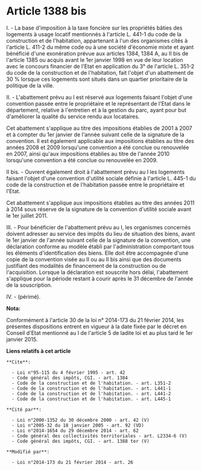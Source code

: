 # Article 1388 bis

I. - La base d'imposition à la taxe foncière sur les propriétés bâties des logements à usage locatif mentionnés à l'article
L. 441-1 du code de la construction et de l'habitation, appartenant à l'un des organismes cités à l'article L. 411-2 du même
code ou à une société d'économie mixte et ayant bénéficié d'une exonération prévue aux articles 1384, 1384 A, au II bis de
l'article 1385 ou acquis avant le 1er janvier 1998 en vue de leur location avec le concours financier de l'Etat en
application du 3° de l'article L. 351-2 du code de la construction et de l'habitation, fait l'objet d'un abattement de 30 %
lorsque ces logements sont situés dans un quartier prioritaire de la politique de la ville.

II. - L'abattement prévu au I est réservé aux logements faisant l'objet d'une convention passée entre le propriétaire et le
représentant de l'Etat dans le département, relative à l'entretien et à la gestion du parc, ayant pour but d'améliorer la
qualité du service rendu aux locataires. 

Cet abattement s'applique au titre des impositions établies de 2001 à 2007 et à compter du 1er janvier de l'année suivant
celle de la signature de la convention. Il est également applicable aux impositions établies au titre des années 2008 et 2009
lorsqu'une convention a été conclue ou renouvelée en 2007, ainsi qu'aux impositions établies au titre de l'année 2010
lorsqu'une convention a été conclue ou renouvelée en 2009. 

II bis. - Ouvrent également droit à l'abattement prévu au I les logements faisant l'objet d'une convention d'utilité sociale
définie à l'article L. 445-1 du code de la construction et de l'habitation passée entre le propriétaire et l'Etat. 

Cet abattement s'applique aux impositions établies au titre des années 2011 à 2014 sous réserve de la signature de la
convention d'utilité sociale avant le 1er juillet 2011. 

III. - Pour bénéficier de l'abattement prévu au I, les organismes concernés doivent adresser au service des impôts du lieu de
situation des biens, avant le 1er janvier de l'année suivant celle de la signature de la convention, une déclaration conforme
au modèle établi par l'administration comportant tous les éléments d'identification des biens. Elle doit être accompagnée
d'une copie de la convention visée au II ou au II bis ainsi que des documents justifiant des modalités de financement de la
construction ou de l'acquisition. Lorsque la déclaration est souscrite hors délai, l'abattement s'applique pour la période
restant à courir après le 31 décembre de l'année de la souscription. 

IV. - (périmé).

**Nota:**

Conformément à l'article 30 de la loi n° 2014-173 du 21 février 2014, les présentes dispositions entrent en vigueur à la date
fixée par le décret en Conseil d'Etat mentionné au I de l'article 5 de ladite loi et au plus tard le 1er janvier 2015.

**Liens relatifs à cet article**

	**Cite**:

	  - Loi n°95-115 du 4 février 1995 - art. 42
	  - Code général des impôts, CGI. - art. 1384
	  - Code de la construction et de l'habitation. - art. L351-2
	  - Code de la construction et de l'habitation. - art. L441-1
	  - Code de la construction et de l'habitation. - art. L441-2
	  - Code de la construction et de l'habitation. - art. L445-1

	**Cité par**:

	  - Loi n°2000-1352 du 30 décembre 2000 - art. 42 (V)
	  - Loi n°2005-32 du 18 janvier 2005 - art. 92 (VD)
	  - Loi n°2014-1654 du 29 décembre 2014 - art. 62
	  - Code général des collectivités territoriales - art. L2334-6 (V)
	  - Code général des impôts, CGI. - art. 1388 ter (V)

	**Modifié par**:

	  - Loi n°2014-173 du 21 février 2014 - art. 26
